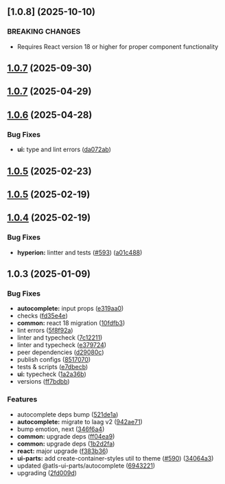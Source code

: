 



## [1.0.8] (2025-10-10)


### BREAKING CHANGES


* Requires React version 18 or higher for proper component functionality


## [1.0.7](https://github.com/atls/hyperion/compare/@atls-ui-parts/autocomplete@1.0.7...@atls-ui-parts/autocomplete@1.0.7) (2025-09-30)






## [1.0.7](https://github.com/atls/hyperion/compare/@atls-ui-parts/autocomplete@1.0.6...@atls-ui-parts/autocomplete@1.0.7) (2025-04-29)






## [1.0.6](https://github.com/atls/hyperion/compare/@atls-ui-parts/autocomplete@1.0.5...@atls-ui-parts/autocomplete@1.0.6) (2025-04-28)


### Bug Fixes


* **ui:** type and lint errors ([da072ab](https://github.com/atls/hyperion/commit/da072abf91f465b4a6f0b736e2b26c78a2891d1d))





## [1.0.5](https://github.com/atls/hyperion/compare/@atls-ui-parts/autocomplete@1.0.5...@atls-ui-parts/autocomplete@1.0.5) (2025-02-23)






## [1.0.5](https://github.com/atls/hyperion/compare/@atls-ui-parts/autocomplete@1.0.4...@atls-ui-parts/autocomplete@1.0.5) (2025-02-19)






## [1.0.4](https://github.com/atls/hyperion/compare/@atls-ui-parts/autocomplete@1.0.3...@atls-ui-parts/autocomplete@1.0.4) (2025-02-19)


### Bug Fixes


* **hyperion:** lintter and tests ([#593](https://github.com/atls/hyperion/issues/593)) ([a01c488](https://github.com/atls/hyperion/commit/a01c488064d6386f754aafd2eecb28a19396635e))





## 1.0.3 (2025-01-09)


### Bug Fixes


* **autocomplete:** input props ([e319aa0](https://github.com/atls/hyperion/commit/e319aa0976a8238d81cf4a6e311a6f3bf732b515))
* checks ([fd35e4e](https://github.com/atls/hyperion/commit/fd35e4e5ee760fed44fc51d0dfc1d3fffaa27a9c))
* **common:** react 18 migration ([10fdfb3](https://github.com/atls/hyperion/commit/10fdfb33f8bd5255ee29a03c52bd762d1fec029c))
* lint errors ([5f8f92a](https://github.com/atls/hyperion/commit/5f8f92a9f60eb7737450cf65cc684b085474bdbb))
* linter and typecheck ([7c12211](https://github.com/atls/hyperion/commit/7c122114184b40e9a06e6404489b23e0ba3ee5d4))
* linter and typecheck ([e379724](https://github.com/atls/hyperion/commit/e379724b7dbf3c8cba2b0b94647239b0b37c5fb8))
* peer dependencies ([d29080c](https://github.com/atls/hyperion/commit/d29080cb0950b04e65ab7755571e350d3450b4dd))
* publish configs ([8517070](https://github.com/atls/hyperion/commit/8517070b7dee718069f0ac19013ea05402f4f74b))
* tests & scripts ([e7dbecb](https://github.com/atls/hyperion/commit/e7dbecb12718ed243206a1ef92bbd4c45e026dbe))
* **ui:** typecheck ([1a2a36b](https://github.com/atls/hyperion/commit/1a2a36b8baeececd0b929dcdb94da3d38ae8ad1e))
* versions ([ff7bdbb](https://github.com/atls/hyperion/commit/ff7bdbb281c9f6e732b06461a0c633c8cc010e46))

### Features


* autocomplete deps bump ([521de1a](https://github.com/atls/hyperion/commit/521de1a121392dcccb649f79e37e5f933c26a559))
* **autocomplete:** migrate to laag v2 ([942ae71](https://github.com/atls/hyperion/commit/942ae71921624d8e8e2f48b2e0cc3d0f2173816d))
* bump emotion, next ([346f6a4](https://github.com/atls/hyperion/commit/346f6a43978912f3be4b09031933ab2a572907b2))
* **common:** upgrade deps ([ff04ea9](https://github.com/atls/hyperion/commit/ff04ea97e10efa26d27a27c37337e5afc62e47bb))
* **common:** upgrade deps ([1b2d2fa](https://github.com/atls/hyperion/commit/1b2d2fac134ec0c834b9410dcf783d2a80278691))
* **react:** major upgrade ([f383b36](https://github.com/atls/hyperion/commit/f383b36618f9daa1b137b394de7a55a03bec25b4))
* **ui-parts:** add create-container-styles util to theme ([#590](https://github.com/atls/hyperion/issues/590)) ([34064a3](https://github.com/atls/hyperion/commit/34064a384192b781fd6d667857f568d4f42228a4))
* updated @atls-ui-parts/autocomplete ([6943221](https://github.com/atls/hyperion/commit/69432210bb5446184a1ac5021e8b0aa4cb8ca01c))
* upgrading ([2fd009d](https://github.com/atls/hyperion/commit/2fd009d9b9fcf0440e865f48ad8571adda170de6))


